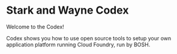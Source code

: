 # Stark and Wayne Codex

Welcome to the Codex!

Codex shows you how to use open source tools to setup your own application platform running Cloud Foundry, run by BOSH.
